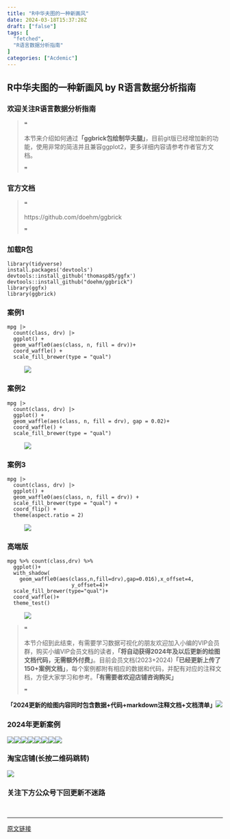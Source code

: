 ```yaml
---
title: "R中华夫图的一种新画风"
date: 2024-03-18T15:37:28Z
draft: ["false"]
tags: [
  "fetched",
  "R语言数据分析指南"
]
categories: ["Acdemic"]
---
```

R中华夫图的一种新画风 by R语言数据分析指南
------
<div><section data-tool="mdnice编辑器" data-website="https://www.mdnice.com"><h3 data-tool="mdnice编辑器"><span></span><span><span></span>欢迎关注R语言数据分析指南</span><span></span></h3><blockquote data-tool="mdnice编辑器"><span>❝</span><p>本节来介绍如何通过<strong>「ggbrick包绘制华夫腿」</strong>，目前git版已经增加新的功能，使用非常的简洁并且兼容ggplot2，更多详细内容请参考作者官方文档。</p><span>❞</span></blockquote><h3 data-tool="mdnice编辑器"><span></span><span><span></span>官方文档</span><span></span></h3><blockquote data-tool="mdnice编辑器"><span>❝</span><p>https://github.com/doehm/ggbrick</p><span>❞</span></blockquote><h3 data-tool="mdnice编辑器"><span></span><span><span></span>加载R包</span><span></span></h3><pre data-tool="mdnice编辑器"><span></span><code><span>library</span>(tidyverse)<br>install.packages(<span>'devtools'</span>)<br>devtools::install_github(<span>'thomasp85/ggfx'</span>)<br>devtools::install_github(<span>"doehm/ggbrick"</span>)<br><span>library</span>(ggfx)<br><span>library</span>(ggbrick)<br></code></pre><h3 data-tool="mdnice编辑器"><span></span><span><span></span>案例1</span><span></span></h3><pre data-tool="mdnice编辑器"><span></span><code>mpg |&gt;<br>  count(class, drv) |&gt;<br>  ggplot() +<br>  geom_waffle0(aes(class, n, fill = drv))+<br>  coord_waffle() +<br>  scale_fill_brewer(type = <span>"qual"</span>)<br></code></pre><figure data-tool="mdnice编辑器"><img data-imgfileid="100026604" data-ratio="0.5990740740740741" data-src="https://mmbiz.qpic.cn/mmbiz_png/EibnicgwScTAZO4jnJmRmQ1XDU3WEdfdvCiaXYJKmTG2pLFmeFJe2ImY0HhjD0s7mxSVHjIQv5eXqFDfEGiatqvexQ/640?wx_fmt=png&amp;from=appmsg" data-type="png" data-w="1080" src="https://mmbiz.qpic.cn/mmbiz_png/EibnicgwScTAZO4jnJmRmQ1XDU3WEdfdvCiaXYJKmTG2pLFmeFJe2ImY0HhjD0s7mxSVHjIQv5eXqFDfEGiatqvexQ/640?wx_fmt=png&amp;from=appmsg"></figure><h3 data-tool="mdnice编辑器"><span></span><span><span></span>案例2</span><span></span></h3><pre data-tool="mdnice编辑器"><span></span><code>mpg |&gt;<br>  count(class, drv) |&gt;<br>  ggplot() +<br>  geom_waffle(aes(class, n, fill = drv), gap = <span>0.02</span>)+<br>  coord_waffle() +<br>  scale_fill_brewer(type = <span>"qual"</span>)<br></code></pre><figure data-tool="mdnice编辑器"><img data-imgfileid="100026603" data-ratio="0.5990740740740741" data-src="https://mmbiz.qpic.cn/mmbiz_png/EibnicgwScTAZO4jnJmRmQ1XDU3WEdfdvCLBahOozOrUx9Iy1iaFzfJzYI6TicgeMu6tkRy9QsiaLNDeiayHLWyoB7ibg/640?wx_fmt=png&amp;from=appmsg" data-type="png" data-w="1080" src="https://mmbiz.qpic.cn/mmbiz_png/EibnicgwScTAZO4jnJmRmQ1XDU3WEdfdvCLBahOozOrUx9Iy1iaFzfJzYI6TicgeMu6tkRy9QsiaLNDeiayHLWyoB7ibg/640?wx_fmt=png&amp;from=appmsg"></figure><h3 data-tool="mdnice编辑器"><span></span><span><span></span>案例3</span><span></span></h3><pre data-tool="mdnice编辑器"><span></span><code>mpg |&gt;<br>  count(class, drv) |&gt;<br>  ggplot() +<br>  geom_waffle0(aes(class, n, fill = drv)) +<br>  scale_fill_brewer(type = <span>"qual"</span>) +<br>  coord_flip() +<br>  theme(aspect.ratio = <span>2</span>)<br></code></pre><figure data-tool="mdnice编辑器"><img data-imgfileid="100026605" data-ratio="0.5990740740740741" data-src="https://mmbiz.qpic.cn/mmbiz_png/EibnicgwScTAZO4jnJmRmQ1XDU3WEdfdvC7NTyFj2ibGvAF4QbPY3GZ7bQaGOxX0hARXLxgUg2uQJXcE42jGDpXgg/640?wx_fmt=png&amp;from=appmsg" data-type="png" data-w="1080" src="https://mmbiz.qpic.cn/mmbiz_png/EibnicgwScTAZO4jnJmRmQ1XDU3WEdfdvC7NTyFj2ibGvAF4QbPY3GZ7bQaGOxX0hARXLxgUg2uQJXcE42jGDpXgg/640?wx_fmt=png&amp;from=appmsg"></figure><h3 data-tool="mdnice编辑器"><span></span><span><span></span>高端版</span><span></span></h3><pre data-tool="mdnice编辑器"><span></span><code>mpg %&gt;% count(class,drv) %&gt;% <br>  ggplot()+<br>  with_shadow(<br>    geom_waffle0(aes(class,n,fill=drv),gap=<span>0.016</span>),x_offset=<span>4</span>,<br>                     y_offset=<span>4</span>)+<br>  scale_fill_brewer(type=<span>"qual"</span>)+<br>  coord_waffle()+<br>  theme_test()<br></code></pre><figure data-tool="mdnice编辑器"><img data-imgfileid="100026606" data-ratio="0.5990740740740741" data-src="https://mmbiz.qpic.cn/mmbiz_png/EibnicgwScTAZO4jnJmRmQ1XDU3WEdfdvCpyaibiaBnenib0ib7icDyLKhLVRCM924ic9H4s0SvUZ3ibVho7WCgHFYia17kw/640?wx_fmt=png&amp;from=appmsg" data-type="png" data-w="1080" src="https://mmbiz.qpic.cn/mmbiz_png/EibnicgwScTAZO4jnJmRmQ1XDU3WEdfdvCpyaibiaBnenib0ib7icDyLKhLVRCM924ic9H4s0SvUZ3ibVho7WCgHFYia17kw/640?wx_fmt=png&amp;from=appmsg"></figure><blockquote data-tool="mdnice编辑器"><span>❝</span><p>本节介绍到此结束，有需要学习数据可视化的朋友欢迎加入小编的VIP会员群，购买小编VIP会员文档的读者，<strong>「将自动获得2024年及以后更新的绘图文档代码，无需额外付费」</strong>。目前会员文档(2023+2024)<strong>「已经更新上传了150+案例文档」</strong>，每个案例都附有相应的数据和代码，并配有对应的注释文档，方便大家学习和参考。<strong>「有需要者欢迎店铺咨询购买」</strong></p><span>❞</span></blockquote><p data-tool="mdnice编辑器"><strong>「2024更新的绘图内容同时包含数据+代码+markdown注释文档+文档清单」</strong><img data-imgfileid="100026607" data-ratio="0.6175925925925926" data-src="https://mmbiz.qpic.cn/mmbiz_png/EibnicgwScTAZO4jnJmRmQ1XDU3WEdfdvCWhWWdIUKDHwKribAv21nVOSfGBpB68kOUICIibw5Neta3d2LVGl82kqQ/640?wx_fmt=png&amp;from=appmsg" data-type="png" data-w="1080" src="https://mmbiz.qpic.cn/mmbiz_png/EibnicgwScTAZO4jnJmRmQ1XDU3WEdfdvCWhWWdIUKDHwKribAv21nVOSfGBpB68kOUICIibw5Neta3d2LVGl82kqQ/640?wx_fmt=png&amp;from=appmsg"></p><h3 data-tool="mdnice编辑器"><span></span><span><span></span>2024年更新案例</span><span></span></h3><p data-tool="mdnice编辑器"><img data-imgfileid="100026610" data-ratio="0.4255555555555556" data-src="https://mmbiz.qpic.cn/mmbiz_png/EibnicgwScTAZO4jnJmRmQ1XDU3WEdfdvCce8WWRjsaMsePnpJCkHvvibWkbRiciczNqzdwyChHb83tdiaEN0h5U2HUQ/640?wx_fmt=png&amp;from=appmsg" data-type="png" data-w="900" src="https://mmbiz.qpic.cn/mmbiz_png/EibnicgwScTAZO4jnJmRmQ1XDU3WEdfdvCce8WWRjsaMsePnpJCkHvvibWkbRiciczNqzdwyChHb83tdiaEN0h5U2HUQ/640?wx_fmt=png&amp;from=appmsg"><img data-imgfileid="100026611" data-ratio="0.4255555555555556" data-src="https://mmbiz.qpic.cn/mmbiz_png/EibnicgwScTAZO4jnJmRmQ1XDU3WEdfdvCXUuUBqeiaSuWStYPdY8n7W7icI2TGkfqVzmbiclDFzRqbKrm9j1tLBwng/640?wx_fmt=png&amp;from=appmsg" data-type="png" data-w="900" src="https://mmbiz.qpic.cn/mmbiz_png/EibnicgwScTAZO4jnJmRmQ1XDU3WEdfdvCXUuUBqeiaSuWStYPdY8n7W7icI2TGkfqVzmbiclDFzRqbKrm9j1tLBwng/640?wx_fmt=png&amp;from=appmsg"><img data-imgfileid="100026608" data-ratio="0.4255555555555556" data-src="https://mmbiz.qpic.cn/mmbiz_png/EibnicgwScTAZO4jnJmRmQ1XDU3WEdfdvCZdpGJWDicICibaXANgMUm79EJ5YoLPOEHhQrFVBtFYGhE7guFx5oXBicg/640?wx_fmt=png&amp;from=appmsg" data-type="png" data-w="900" src="https://mmbiz.qpic.cn/mmbiz_png/EibnicgwScTAZO4jnJmRmQ1XDU3WEdfdvCZdpGJWDicICibaXANgMUm79EJ5YoLPOEHhQrFVBtFYGhE7guFx5oXBicg/640?wx_fmt=png&amp;from=appmsg"><img data-imgfileid="100026609" data-ratio="0.4255555555555556" data-src="https://mmbiz.qpic.cn/mmbiz_png/EibnicgwScTAZO4jnJmRmQ1XDU3WEdfdvC3icpBtH5xcNs43h3N0zs3PDbCRncSFA92u6L4y3MTMXsfBuQSTgloAg/640?wx_fmt=png&amp;from=appmsg" data-type="png" data-w="900" src="https://mmbiz.qpic.cn/mmbiz_png/EibnicgwScTAZO4jnJmRmQ1XDU3WEdfdvC3icpBtH5xcNs43h3N0zs3PDbCRncSFA92u6L4y3MTMXsfBuQSTgloAg/640?wx_fmt=png&amp;from=appmsg"><img data-imgfileid="100026612" data-ratio="0.4255555555555556" data-src="https://mmbiz.qpic.cn/mmbiz_png/EibnicgwScTAZO4jnJmRmQ1XDU3WEdfdvC46za6KjSw2cx1cfazqENrQDDKwmossWVf3Wgt9nI0KyeH8VHWjGyMg/640?wx_fmt=png&amp;from=appmsg" data-type="png" data-w="900" src="https://mmbiz.qpic.cn/mmbiz_png/EibnicgwScTAZO4jnJmRmQ1XDU3WEdfdvC46za6KjSw2cx1cfazqENrQDDKwmossWVf3Wgt9nI0KyeH8VHWjGyMg/640?wx_fmt=png&amp;from=appmsg"><img data-imgfileid="100026617" data-ratio="0.4255555555555556" data-src="https://mmbiz.qpic.cn/mmbiz_png/EibnicgwScTAZO4jnJmRmQ1XDU3WEdfdvCaZzKZdYyKLicXPaPvtyNocL5LEicEKPVwI5WicckQNicnJIFrm5PpfmWVg/640?wx_fmt=png&amp;from=appmsg" data-type="png" data-w="900" src="https://mmbiz.qpic.cn/mmbiz_png/EibnicgwScTAZO4jnJmRmQ1XDU3WEdfdvCaZzKZdYyKLicXPaPvtyNocL5LEicEKPVwI5WicckQNicnJIFrm5PpfmWVg/640?wx_fmt=png&amp;from=appmsg"><img data-imgfileid="100026618" data-ratio="0.4255555555555556" data-src="https://mmbiz.qpic.cn/mmbiz_png/EibnicgwScTAZO4jnJmRmQ1XDU3WEdfdvCKJMaecTqsrj9zs7DS5ImaaCNfranQUrm5XcsevtOPjcPvT1tbicEibWw/640?wx_fmt=png&amp;from=appmsg" data-type="png" data-w="900" src="https://mmbiz.qpic.cn/mmbiz_png/EibnicgwScTAZO4jnJmRmQ1XDU3WEdfdvCKJMaecTqsrj9zs7DS5ImaaCNfranQUrm5XcsevtOPjcPvT1tbicEibWw/640?wx_fmt=png&amp;from=appmsg"><img data-imgfileid="100026616" data-ratio="0.4255555555555556" data-src="https://mmbiz.qpic.cn/mmbiz_png/EibnicgwScTAZO4jnJmRmQ1XDU3WEdfdvCMOOVsicuAOsbhd3l4w0Ly1f0LQLDOBiaA2CWBzoEjMC7FE3ADCDtf3TQ/640?wx_fmt=png&amp;from=appmsg" data-type="png" data-w="900" src="https://mmbiz.qpic.cn/mmbiz_png/EibnicgwScTAZO4jnJmRmQ1XDU3WEdfdvCMOOVsicuAOsbhd3l4w0Ly1f0LQLDOBiaA2CWBzoEjMC7FE3ADCDtf3TQ/640?wx_fmt=png&amp;from=appmsg"></p><h3 data-tool="mdnice编辑器"><span></span><span><span></span>淘宝店铺(长按二维码跳转)</span><span></span></h3><p><img data-galleryid="" data-imgfileid="100019415" data-ratio="1.0210420841683367" data-s="300,640" data-src="https://mmbiz.qpic.cn/mmbiz_jpg/EibnicgwScTAbvhPDLGT8NaialEsht92PTYNJWpmVLfoYGic1uha5FyBrDCibibZCLjiazgvpT1XcdwibfVywD2el0VAgg/640?wx_fmt=jpeg" data-type="jpeg" data-w="998" src="https://mmbiz.qpic.cn/mmbiz_jpg/EibnicgwScTAbvhPDLGT8NaialEsht92PTYNJWpmVLfoYGic1uha5FyBrDCibibZCLjiazgvpT1XcdwibfVywD2el0VAgg/640?wx_fmt=jpeg"></p><h3 data-tool="mdnice编辑器"><span></span><span><span></span>关注下方公众号下回更新不迷路</span><span></span></h3><section><mp-common-profile data-pluginname="mpprofile" data-id="Mzg3MzQzNTYzMw==" data-headimg="http://mmbiz.qpic.cn/mmbiz_png/EibnicgwScTAZF0rpeZII9Ltl26VbVagriczTria1fib3XgjwwHEHFjPzkmGpqWDVVHBSzhENictUM2iavAKiaM5lc9USw/0?wx_fmt=png" data-nickname="R语言数据分析指南" data-alias="YanJANtwo" data-signature="R语言重症爱好者，喜欢绘制各种精美的图表，喜欢的小伙伴可以关注我，跟我一起学习" data-from="0" data-is_biz_ban="0"></mp-common-profile></section><p data-tool="mdnice编辑器"><br></p></section><p><mp-style-type data-value="3"></mp-style-type></p></div>  
<hr>
<a href="https://mp.weixin.qq.com/s/975niEcEiAsBVacvfrPaxg",target="_blank" rel="noopener noreferrer">原文链接</a>
